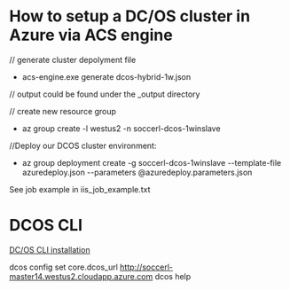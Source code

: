 
# How to setup a DC/OS cluster in Azure via ACS engine 

// generate cluster depolyment file

- acs-engine.exe generate dcos-hybrid-1w.json

// output could be found under the _output directory

// create new resource group
- az group create -l westus2 -n soccerl-dcos-1winslave 
 
//Deploy our DCOS cluster environment: 

- az group deployment create -g soccerl-dcos-1winslave --template-file azuredeploy.json --parameters @azuredeploy.parameters.json  


See job example in iis_job_example.txt


# DCOS CLI

[DC/OS CLI installation](https://dcos.io/docs/1.9/cli/install/#windows)

dcos config set core.dcos_url http://soccerl-master14.westus2.cloudapp.azure.com
dcos help
